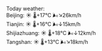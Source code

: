 Today weather:  
Beijing: ☀️   🌡️+17°C 🌬️↘26km/h  
Tianjin: ☀️   🌡️+16°C 🌬️↓15km/h  
Shijiazhuang: ☀️   🌡️+18°C 🌬️↓12km/h  
Tangshan: ☀️   🌡️+13°C 🌬️↘18km/h  
